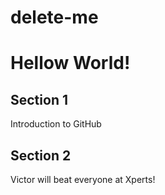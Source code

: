 # delete-me
# Hellow World!


## Section 1

Introduction to GitHub

## Section 2

Victor will beat everyone at Xperts! 
